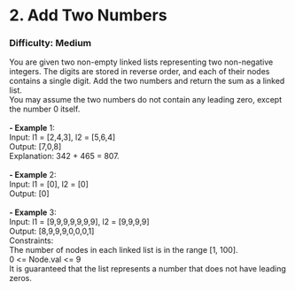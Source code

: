 # 2. Add Two Numbers
### Difficulty: Medium
You are given two non-empty linked lists representing two non-negative integers. The digits are stored in reverse order, and each of their nodes contains a single digit. Add the two numbers and return the sum as a linked list. <br/> You may assume the two numbers do not contain any leading zero, except the number 0 itself. <br/>   <br/><b>- Example</b> 1: <br/> Input: l1 = [2,4,3], l2 = [5,6,4] <br/> Output: [7,0,8] <br/> Explanation: 342 + 465 = 807. <br/> <br/><b>- Example</b> 2: <br/> Input: l1 = [0], l2 = [0] <br/> Output: [0] <br/> <br/><b>- Example</b> 3: <br/> Input: l1 = [9,9,9,9,9,9,9], l2 = [9,9,9,9] <br/> Output: [8,9,9,9,0,0,0,1] <br/>   Constraints: <br/> The number of nodes in each linked list is in the range [1, 100]. <br/> 0 <= Node.val <= 9 <br/> It is guaranteed that the list represents a number that does not have leading zeros.